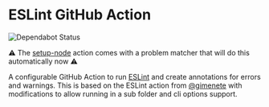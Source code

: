 # ESLint GitHub Action

![Dependabot Status](https://api.dependabot.com/badges/status?host=github&repo=xt0rted/eslint-action)

:warning: The [setup-node](https://github.com/actions/setup-node) action comes with a problem matcher that will do this automatically now :warning:

A configurable GitHub Action to run [ESLint](https://eslint.org/) and create annotations for errors and warnings.
This is based on the ESLint action from [@gimenete](https://github.com/gimenete/eslint-action) with modifications to allow running in a sub folder and cli options support.
